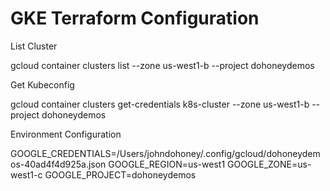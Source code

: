 # GKE Terraform Configuration

List Cluster

gcloud container clusters list --zone us-west1-b --project dohoneydemos

Get Kubeconfig

gcloud container clusters get-credentials k8s-cluster --zone us-west1-b --project dohoneydemos

Environment Configuration

GOOGLE_CREDENTIALS=/Users/johndohoney/.config/gcloud/dohoneydemos-40ad4f4d925a.json
GOOGLE_REGION=us-west1
GOOGLE_ZONE=us-west1-c
GOOGLE_PROJECT=dohoneydemos


